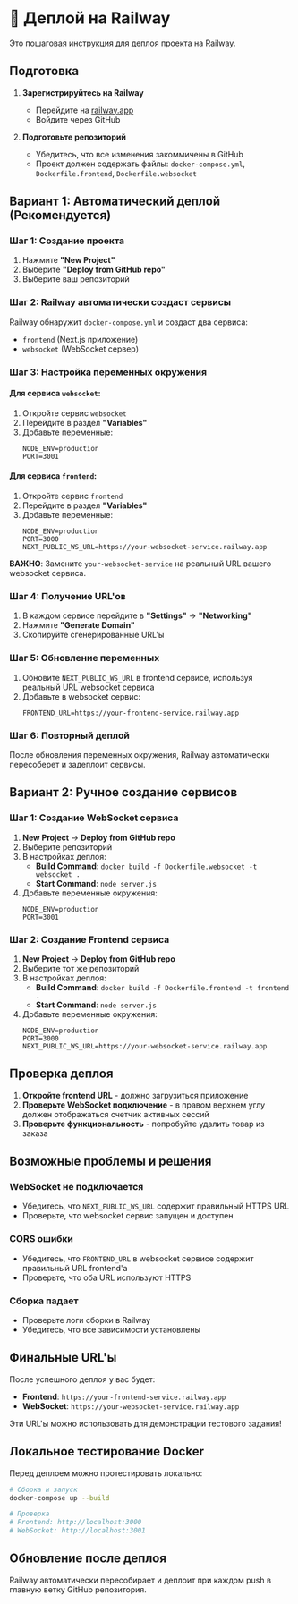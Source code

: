 # 🚀 Деплой на Railway

Это пошаговая инструкция для деплоя проекта на Railway.

## Подготовка

1. **Зарегистрируйтесь на Railway**
   - Перейдите на [railway.app](https://railway.app)
   - Войдите через GitHub

2. **Подготовьте репозиторий**
   - Убедитесь, что все изменения закоммичены в GitHub
   - Проект должен содержать файлы: `docker-compose.yml`, `Dockerfile.frontend`, `Dockerfile.websocket`

## Вариант 1: Автоматический деплой (Рекомендуется)

### Шаг 1: Создание проекта
1. Нажмите **"New Project"**
2. Выберите **"Deploy from GitHub repo"**
3. Выберите ваш репозиторий

### Шаг 2: Railway автоматически создаст сервисы
Railway обнаружит `docker-compose.yml` и создаст два сервиса:
- `frontend` (Next.js приложение)
- `websocket` (WebSocket сервер)

### Шаг 3: Настройка переменных окружения

#### Для сервиса `websocket`:
1. Откройте сервис `websocket`
2. Перейдите в раздел **"Variables"**
3. Добавьте переменные:
   ```
   NODE_ENV=production
   PORT=3001
   ```

#### Для сервиса `frontend`:
1. Откройте сервис `frontend`
2. Перейдите в раздел **"Variables"**
3. Добавьте переменные:
   ```
   NODE_ENV=production
   PORT=3000
   NEXT_PUBLIC_WS_URL=https://your-websocket-service.railway.app
   ```

**ВАЖНО**: Замените `your-websocket-service` на реальный URL вашего websocket сервиса.

### Шаг 4: Получение URL'ов
1. В каждом сервисе перейдите в **"Settings"** → **"Networking"**
2. Нажмите **"Generate Domain"**
3. Скопируйте сгенерированные URL'ы

### Шаг 5: Обновление переменных
1. Обновите `NEXT_PUBLIC_WS_URL` в frontend сервисе, используя реальный URL websocket сервиса
2. Добавьте в websocket сервис:
   ```
   FRONTEND_URL=https://your-frontend-service.railway.app
   ```

### Шаг 6: Повторный деплой
После обновления переменных окружения, Railway автоматически пересоберет и задеплоит сервисы.

## Вариант 2: Ручное создание сервисов

### Шаг 1: Создание WebSocket сервиса
1. **New Project** → **Deploy from GitHub repo**
2. Выберите репозиторий
3. В настройках деплоя:
   - **Build Command**: `docker build -f Dockerfile.websocket -t websocket .`
   - **Start Command**: `node server.js`
4. Добавьте переменные окружения:
   ```
   NODE_ENV=production
   PORT=3001
   ```

### Шаг 2: Создание Frontend сервиса
1. **New Project** → **Deploy from GitHub repo**
2. Выберите тот же репозиторий
3. В настройках деплоя:
   - **Build Command**: `docker build -f Dockerfile.frontend -t frontend .`
   - **Start Command**: `node server.js`
4. Добавьте переменные окружения:
   ```
   NODE_ENV=production
   PORT=3000
   NEXT_PUBLIC_WS_URL=https://your-websocket-service.railway.app
   ```

## Проверка деплоя

1. **Откройте frontend URL** - должно загрузиться приложение
2. **Проверьте WebSocket подключение** - в правом верхнем углу должен отображаться счетчик активных сессий
3. **Проверьте функциональность** - попробуйте удалить товар из заказа

## Возможные проблемы и решения

### WebSocket не подключается
- Убедитесь, что `NEXT_PUBLIC_WS_URL` содержит правильный HTTPS URL
- Проверьте, что websocket сервис запущен и доступен

### CORS ошибки
- Убедитесь, что `FRONTEND_URL` в websocket сервисе содержит правильный URL frontend'а
- Проверьте, что оба URL используют HTTPS

### Сборка падает
- Проверьте логи сборки в Railway
- Убедитесь, что все зависимости установлены

## Финальные URL'ы

После успешного деплоя у вас будет:
- **Frontend**: `https://your-frontend-service.railway.app`
- **WebSocket**: `https://your-websocket-service.railway.app`

Эти URL'ы можно использовать для демонстрации тестового задания!

## Локальное тестирование Docker

Перед деплоем можно протестировать локально:

```bash
# Сборка и запуск
docker-compose up --build

# Проверка
# Frontend: http://localhost:3000
# WebSocket: http://localhost:3001
```

## Обновление после деплоя

Railway автоматически пересобирает и деплоит при каждом push в главную ветку GitHub репозитория.
